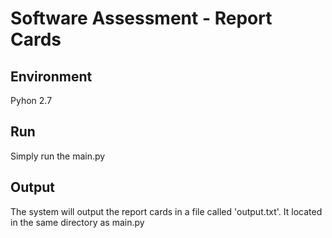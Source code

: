 # Software Assessment - Report Cards
## Environment
Pyhon 2.7
## Run
Simply run the main.py
## Output
The system will output the report cards in a file called 'output.txt'. It located in the same directory as main.py

